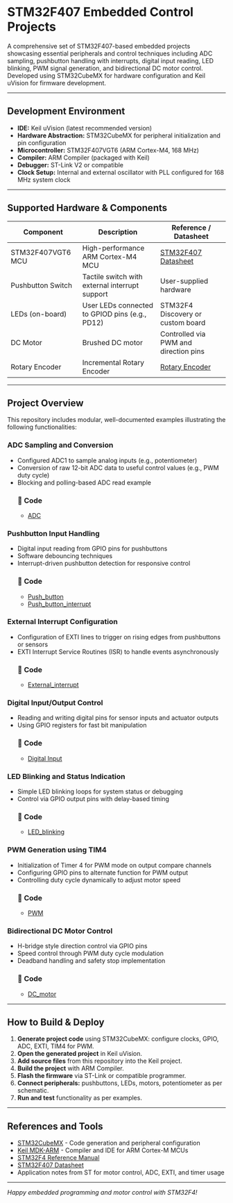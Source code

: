 # STM32F407 Embedded Control Projects

A comprehensive set of STM32F407-based embedded projects showcasing essential peripherals and control techniques including ADC sampling, pushbutton handling with interrupts, digital input reading, LED blinking, PWM signal generation, and bidirectional DC motor control. Developed using STM32CubeMX for hardware configuration and Keil uVision for firmware development.

---

## Development Environment

- **IDE:** Keil uVision (latest recommended version)  
- **Hardware Abstraction:** STM32CubeMX for peripheral initialization and pin configuration  
- **Microcontroller:** STM32F407VGT6 (ARM Cortex-M4, 168 MHz)  
- **Compiler:** ARM Compiler (packaged with Keil)  
- **Debugger:** ST-Link V2 or compatible  
- **Clock Setup:** Internal and external oscillator with PLL configured for 168 MHz system clock  

---

## Supported Hardware & Components

| Component            | Description                                      | Reference / Datasheet                                |
|----------------------|------------------------------------------------|-----------------------------------------------------|
| STM32F407VGT6 MCU    | High-performance ARM Cortex-M4 MCU              | [STM32F407 Datasheet](https://www.st.com/resource/en/datasheet/stm32f407vg.pdf) |
| Pushbutton Switch    | Tactile switch with external interrupt support | User-supplied hardware                              |
| LEDs (on-board)      | User LEDs connected to GPIOD pins (e.g., PD12) | STM32F4 Discovery or custom board                   |
| DC Motor                  | Brushed DC motor                    | Controlled via PWM and direction pins                       |
| Rotary Encoder   | Incremental Rotary Encoder       | [Rotary Encoder](https://pankaj.com/wp-content/uploads/2016/03/NCP711-S_V.pdf) |

---

## Project Overview

This repository includes modular, well-documented examples illustrating the following functionalities:

### ADC Sampling and Conversion
- Configured ADC1 to sample analog inputs (e.g., potentiometer)
- Conversion of raw 12-bit ADC data to useful control values (e.g., PWM duty cycle)
- Blocking and polling-based ADC read example
  ### 📂 Code  
  - [ADC](./01.%20ADC/adc.c)

### Pushbutton Input Handling
- Digital input reading from GPIO pins for pushbuttons
- Software debouncing techniques
- Interrupt-driven pushbutton detection for responsive control
  ### 📂 Code  
  - [Push_button](./03.%20Push_Button/button_module.c)
  - [Push_button_interrupt](./03.%20Push_Button/button_module.c) 

### External Interrupt Configuration
- Configuration of EXTI lines to trigger on rising edges from pushbuttons or sensors
- EXTI Interrupt Service Routines (ISR) to handle events asynchronously
  ### 📂 Code  
  - [External_interrupt](./06.%20External_interrupt/external_int.c)

### Digital Input/Output Control
- Reading and writing digital pins for sensor inputs and actuator outputs
- Using GPIO registers for fast bit manipulation
  ### 📂 Code  
  - [Digital Input](./05.%20Digital_read/digita_read.c)

### LED Blinking and Status Indication
- Simple LED blinking loops for system status or debugging
- Control via GPIO output pins with delay-based timing
  ### 📂 Code  
  - [LED_blinking](./07.%20Led_blinking/led_blinking.c)

### PWM Generation using TIM4
- Initialization of Timer 4 for PWM mode on output compare channels
- Configuring GPIO pins to alternate function for PWM output
- Controlling duty cycle dynamically to adjust motor speed
  ### 📂 Code  
  - [PWM](./08.%20PWM/main.c)

### Bidirectional DC Motor Control
- H-bridge style direction control via GPIO pins
- Speed control through PWM duty cycle modulation
- Deadband handling and safety stop implementation
  ### 📂 Code  
  - [DC_motor](./09.%20tb_%20DC_motor/main.c)
---

## How to Build & Deploy

1. **Generate project code** using STM32CubeMX: configure clocks, GPIO, ADC, EXTI, TIM4 for PWM.
2. **Open the generated project** in Keil uVision.
3. **Add source files** from this repository into the Keil project.
4. **Build the project** with ARM Compiler.
5. **Flash the firmware** via ST-Link or compatible programmer.
6. **Connect peripherals:** pushbuttons, LEDs, motors, potentiometer as per schematic.
7. **Run and test** functionality as per examples.

---

## References and Tools

- [STM32CubeMX](https://www.st.com/en/development-tools/stm32cubemx.html) - Code generation and peripheral configuration  
- [Keil MDK-ARM](https://www.keil.com/download/) - Compiler and IDE for ARM Cortex-M MCUs  
- [STM32F4 Reference Manual](https://www.st.com/resource/en/reference_manual/dm00031020-stm32f405-415-stm32f407-417-stm32f427-437-and-stm32f429-439-advanced-armbased-32bit-mcus-stmicroelectronics.pdf)  
- [STM32F407 Datasheet](https://www.st.com/resource/en/datasheet/stm32f407vg.pdf)  
- Application notes from ST for motor control, ADC, EXTI, and timer usage  

---


*Happy embedded programming and motor control with STM32F4!*
